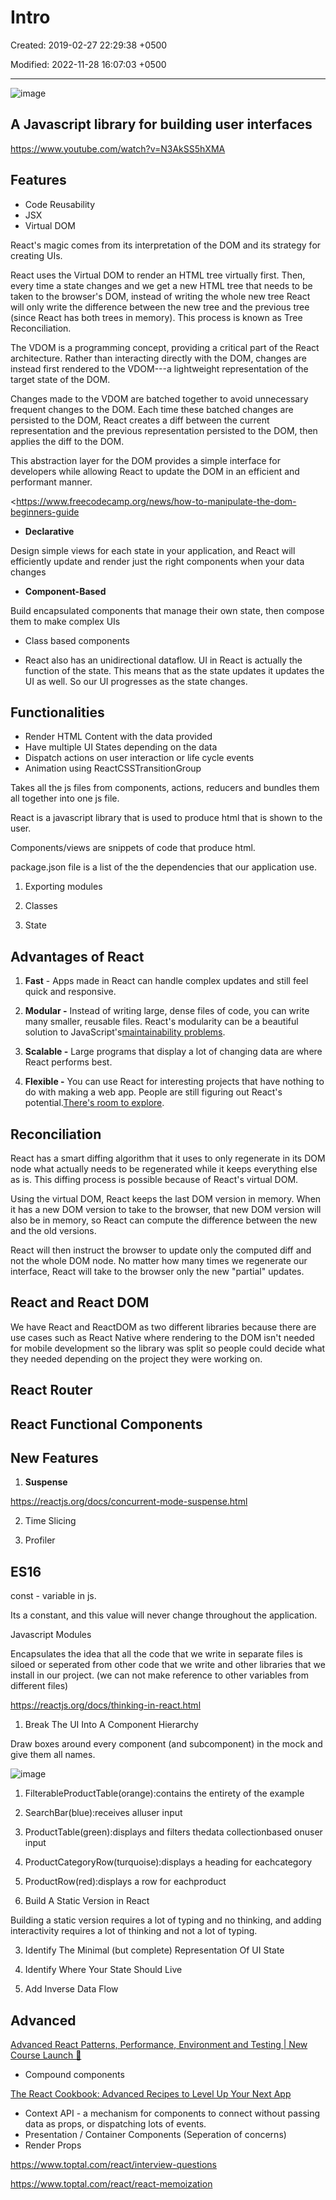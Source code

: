 # Intro

Created: 2019-02-27 22:29:38 +0500

Modified: 2022-11-28 16:07:03 +0500

---

![image](media/Intro-image1.png)

## A Javascript library for building user interfaces

<https://www.youtube.com/watch?v=N3AkSS5hXMA>

## Features
-   Code Reusability
-   JSX
-   Virtual DOM

React's magic comes from its interpretation of the DOM and its strategy for creating UIs.

React uses the Virtual DOM to render an HTML tree virtually first. Then, every time a state changes and we get a new HTML tree that needs to be taken to the browser's DOM, instead of writing the whole new tree React will only write the difference between the new tree and the previous tree (since React has both trees in memory). This process is known as Tree Reconciliation.

The VDOM is a programming concept, providing a critical part of the React architecture. Rather than interacting directly with the DOM, changes are instead first rendered to the VDOM---a lightweight representation of the target state of the DOM.

Changes made to the VDOM are batched together to avoid unnecessary frequent changes to the DOM. Each time these batched changes are persisted to the DOM, React creates a diff between the current representation and the previous representation persisted to the DOM, then applies the diff to the DOM.

This abstraction layer for the DOM provides a simple interface for developers while allowing React to update the DOM in an efficient and performant manner.

<https://www.freecodecamp.org/news/how-to-manipulate-the-dom-beginners-guide


-   **Declarative**

Design simple views for each state in your application, and React will efficiently update and render just the right components when your data changes


-   **Component-Based**

Build encapsulated components that manage their own state, then compose them to make complex UIs
-   Class based components

-   React also has an unidirectional dataflow. UI in React is actually the function of the state. This means that as the state updates it updates the UI as well. So our UI progresses as the state changes.

## Functionalities
-   Render HTML Content with the data provided
-   Have multiple UI States depending on the data
-   Dispatch actions on user interaction or life cycle events
-   Animation using ReactCSSTransitionGroup

Takes all the js files from components, actions, reducers and bundles them all together into one js file.

React is a javascript library that is used to produce html that is shown to the user.

Components/views are snippets of code that produce html.

package.json file is a list of the the dependencies that our application use.

1.  Exporting modules

2.  Classes

3.  State

## Advantages of React

1.  **Fast** - Apps made in React can handle complex updates and still feel quick and responsive.

2.  **Modular -** Instead of writing large, dense files of code, you can write many smaller, reusable files. React's modularity can be a beautiful solution to JavaScript's[maintainability problems](https://en.wikipedia.org/wiki/Spaghetti_code).

3.  **Scalable -** Large programs that display a lot of changing data are where React performs best.

4.  **Flexible -** You can use React for interesting projects that have nothing to do with making a web app. People are still figuring out React's potential.[There's room to explore](https://medium.mybridge.co/22-amazing-open-source-react-projects-cb8230ec719f).

## Reconciliation

React has a smart diffing algorithm that it uses to only regenerate in its DOM node what actually needs to be regenerated while it keeps everything else as is. This diffing process is possible because of React's virtual DOM.

Using the virtual DOM, React keeps the last DOM version in memory. When it has a new DOM version to take to the browser, that new DOM version will also be in memory, so React can compute the difference between the new and the old versions.

React will then instruct the browser to update only the computed diff and not the whole DOM node. No matter how many times we regenerate our interface, React will take to the browser only the new "partial" updates.

## React and React DOM

We have React and ReactDOM as two different libraries because there are use cases such as React Native where rendering to the DOM isn't needed for mobile development so the library was split so people could decide what they needed depending on the project they were working on.

## React Router

## React Functional Components

## New Features

1.  **Suspense**

<https://reactjs.org/docs/concurrent-mode-suspense.html>

2.  Time Slicing

3.  Profiler

## ES16

const - variable in js.

Its a constant, and this value will never change throughout the application.

Javascript Modules

Encapsulates the idea that all the code that we write in separate files is siloed or seperated from other code that we write and other libraries that we install in our project. (we can not make reference to other variables from different files)

<https://reactjs.org/docs/thinking-in-react.html>

1.  Break The UI Into A Component Hierarchy

Draw boxes around every component (and subcomponent) in the mock and give them all names.

![image](media/Intro-image2.jpeg)

1.  FilterableProductTable(orange):contains the entirety of the example

2.  SearchBar(blue):receives alluser input

3.  ProductTable(green):displays and filters thedata collectionbased onuser input

4.  ProductCategoryRow(turquoise):displays a heading for eachcategory

5.  ProductRow(red):displays a row for eachproduct

2.  Build A Static Version in React

Building a static version requires a lot of typing and no thinking, and adding interactivity requires a lot of thinking and not a lot of typing.

3.  Identify The Minimal (but complete) Representation Of UI State

4.  Identify Where Your State Should Live

5.  Add Inverse Data Flow

## Advanced

[Advanced React Patterns, Performance, Environment and Testing | New Course Launch 🎉](https://www.youtube.com/watch?v=MfIoAG3e7p4&ab_channel=codedamn)
-   Compound components

[The React Cookbook: Advanced Recipes to Level Up Your Next App](https://www.youtube.com/watch?v=lG6Z0FQj_SI)
-   Context API - a mechanism for components to connect without passing data as props, or dispatching lots of events.
-   Presentation / Container Components (Seperation of concerns)
-   Render Props

<https://www.toptal.com/react/interview-questions>

<https://www.toptal.com/react/react-memoization>
